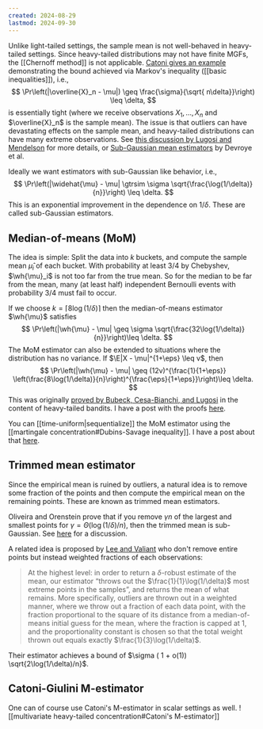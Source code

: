 ```yaml
---
created: 2024-08-29
lastmod: 2024-09-30
---
```


Unlike light-tailed settings, the sample mean is not well-behaved in heavy-tailed settings. Since heavy-tailed distributions may not have finite MGFs, the [[Chernoff method]] is not applicable. [Catoni gives an example](https://arxiv.org/abs/1009.2048) demonstrating the bound achieved via Markov's inequality ([[basic inequalities]]), i.e., 
$$
\Pr\left(|\overline{X}_n - \mu|) \geq \frac{\sigma}{\sqrt{ n\delta}}\right) \leq \delta,
$$
is essentially tight (where we receive observations $X_1,\dots,X_n$ and $\overline{X}_n$ is the sample mean). The issue is that outliers can have devastating effects on the sample mean, and heavy-tailed distributions can have many extreme observations. See [this discussion by Lugosi and Mendelson](https://arxiv.org/pdf/1907.11391) for more details, or [Sub-Gaussian mean estimators](https://econ.upf.edu/~lugosi/subgaussian.pdf) by Devroye et al. 

Ideally we want estimators with sub-Gaussian like behavior, i.e., 
$$
\Pr\left(|\widehat{\mu} - \mu| \gtrsim \sigma \sqrt{\frac{\log(1/\delta)}{n}}\right) \leq \delta.
$$
This is an exponential improvement in the dependence on $1/\delta$. These are called sub-Gaussian estimators. 
## Median-of-means (MoM)
The idea is simple: Split the data into $k$ buckets, and compute the sample mean $\widehat{\mu}_i$ of each bucket. With probability at least $3/4$ by Chebyshev, $\wh{\mu}_i$ is not too far from the true mean. So for the median to be far from the mean, many (at least half) independent Bernoulli events with probability 3/4 must fail to occur. 

If we choose $k = \lceil 8\log(1/\delta)\rceil$ then the median-of-means estimator $\wh{\mu}$ satisfies 
$$
\Pr\left(|\wh{\mu} - \mu| \geq \sigma \sqrt{\frac{32\log(1/\delta)}{n}}\right)\leq \delta.
$$
The MoM estimator can also be extended to situations where the distribution has no variance. If $\E|X - \mu|^{1+\eps} \leq v$, then 
$$
\Pr\left(|\wh{\mu} - \mu| \geq (12v)^{\frac{1}{1+\eps}} \left(\frac{8\log(1/\delta)}{n}\right)^{\frac{\eps}{1+\eps}}\right)\leq \delta.
$$
This was originally [proved by Bubeck, Cesa-Bianchi, and Lugosi](https://arxiv.org/abs/1209.1727) in the content of heavy-tailed bandits. I have a post with the proofs [here](https://benchugg.com/research_notes/median-of-means-univariate/). 

You can [[time-uniform|sequentialize]] the MoM estimator using the [[martingale concentration#Dubins-Savage inequality]]. I have a post about that [here](https://benchugg.com/research_notes/sequential-median-of-means/). 

## Trimmed mean estimator 
Since the empirical mean is ruined by outliers, a natural idea is to remove some fraction of the points and then compute the empirical mean on the remaining points. These are known as trimmed mean estimators. 

Oliveira and Orenstein prove that if you remove $\gamma n$ of the largest and smallest points for $\gamma = \Theta(\log(1/\delta)/n)$, then the trimmed mean is sub-Gaussian. See [here](https://arxiv.org/pdf/1907.11391) for a discussion. 

A related idea is proposed by [Lee and Valiant](https://arxiv.org/pdf/2011.08384) who don't remove entire points but instead weighted fractions of each observations: 
> At the highest level: in order to return a $\delta$-robust estimate of the mean, our estimator “throws out the $\frac{1}{1}\log(1/\delta)$ most extreme points in the samples”, and returns the mean of what remains. More specifically, outliers are thrown out in a weighted manner, where we throw out a fraction of each data point, with the fraction proportional to the square of its distance from a median-of-means initial guess for the mean, where the fraction is capped at 1, and the proportionality constant is chosen so that the total weight thrown out equals exactly $\frac{1}{3}\log(1/\delta)$. 

Their estimator achieves a bound of $\sigma ( 1 + o(1)) \sqrt{2\log(1/\delta)/n}$. 

## Catoni-Giulini M-estimator
One can of course use Catoni's M-estimator in scalar settings as well. 
![[multivariate heavy-tailed concentration#Catoni's M-estimator]]
